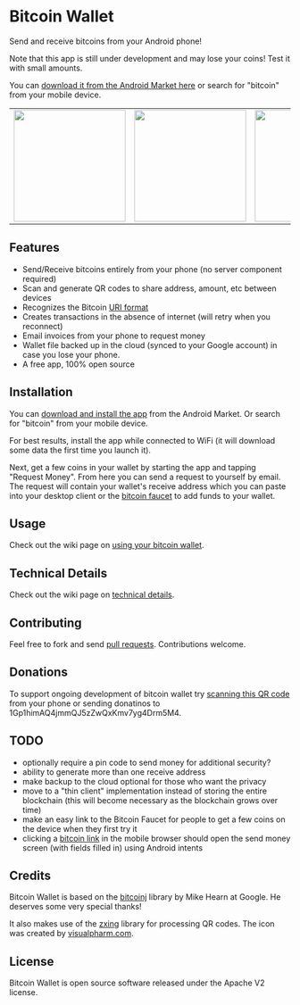 Bitcoin Wallet
==============

Send and receive bitcoins from your Android phone!

Note that this app is still under development and may lose your coins!  Test it with small amounts.

You can [download it from the Android Market here](http://example.com/) or search for "bitcoin" from your mobile device.

<table>
  <tr>
    <td><img src="http://i.imgur.com/aqF3p.png" width="200" /></td>    
    <td><img src="http://i.imgur.com/ilvNp.png" width="200" /></td>
    <td><img src="http://i.imgur.com/ObBth.png" width="200" /></td>
    <td><img src="http://i.imgur.com/TsZc7.png" width="200" /></td>
  </tr>
</table>

Features
--------

* Send/Receive bitcoins entirely from your phone (no server component required)
* Scan and generate QR codes to share address, amount, etc between devices
* Recognizes the Bitcoin [URI format](https://en.bitcoin.it/wiki/URI_Scheme)
* Creates transactions in the absence of internet (will retry when you reconnect)
* Email invoices from your phone to request money
* Wallet file backed up in the cloud (synced to your Google account) in case you lose your phone.
* A free app, 100% open source

Installation
-------------

You can [download and install the app](http://example.com/) from the Android Market.  Or search for "bitcoin" from your mobile device.

For best results, install the app while connected to WiFi (it will download some data the first time you launch it).

Next, get a few coins in your wallet by starting the app and tapping "Request Money".  From here you can send a request to yourself by email.  The request will contain your wallet's receive address which you can paste into your desktop client or the [bitcoin faucet](https://freebitcoins.appspot.com/) to add funds to your wallet.

Usage
-----

Check out the wiki page on [using your bitcoin wallet](https://github.com/barmstrong/bitcoin-wallet/wiki/Using-Your-Bitcoin-Wallet).

Technical Details
-----------------

Check out the wiki page on [technical details](https://github.com/barmstrong/bitcoin-wallet/wiki/Technical-Details).

Contributing
------------

Feel free to fork and send [pull requests](http://help.github.com/fork-a-repo/).  Contributions welcome.

Donations
---------

To support ongoing development of bitcoin wallet try [scanning this QR code](http://qrcode.kaywa.com/img.php?s=6&d=bitcoin%3A1Gp1himAQ4jmmQJ5zZwQxKmv7yg4Drm5M4%3Famount%3D1%26message%3DThank%2520you%2520for%2520supporting%2520bitcoin%2520wallet%21) from your phone or sending donatinos to 1Gp1himAQ4jmmQJ5zZwQxKmv7yg4Drm5M4 .

TODO
----

* optionally require a pin code to send money for additional security?
* ability to generate more than one receive address
* make backup to the cloud optional for those who want the privacy
* move to a "thin client" implementation instead of storing the entire blockchain (this will become necessary as the blockchain grows over time)
* make an easy link to the Bitcoin Faucet for people to get a few coins on the device when they first try it
* clicking a [bitcoin link](https://en.bitcoin.it/wiki/URI_Scheme) in the mobile browser should open the send money screen (with fields filled in) using Android intents

Credits
-------

Bitcoin Wallet is based on the [bitcoinj](http://code.google.com/p/bitcoinj/) library by Mike Hearn at Google.  He deserves some very special thanks!

It also makes use of the [zxing](http://code.google.com/p/zxing/) library for processing QR codes.  The icon was created by [visualpharm.com](http://www.visualpharm.com/).

License
-------

Bitcoin Wallet is open source software released under the Apache V2 license.
